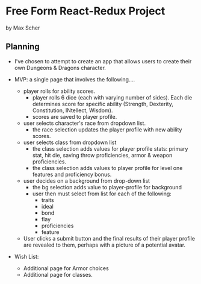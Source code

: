 # Free Form React-Redux Project
by Max Scher

## Planning
* I've chosen to attempt to create an app that allows users to create their own Dungeons & Dragons character.

* MVP: a single page that involves the following....
  * player rolls for ability scores.
    * player rolls 6 dice (each with varying number of sides). Each die determines score for specific ability (Strength, Dexterity, Constitution, INtellect, Wisdom).
    * scores are saved to player profile.
  * user selects character's race from dropdown list.
    * the race selection updates the player profile with new ability scores.
  * user selects class from dropdown list
    * the class selection adds values for player profile stats: primary stat, hit die, saving throw proficiencies, armor & weapon proficiencies.
    * the class selection adds values to player profile for level one features and proficiency bonus.
  * user decides on a background from drop-down list
    * the bg selection adds value to player-profile for background
    * user then must select from list for each of the following:
      * traits
      * ideal
      * bond
      * flay
      * proficiencies
      * feature
  * User clicks a submit button and the final results of their player profile are revealed to them, perhaps with a picture of a potential avatar.

* Wish List:
  * Additional page for Armor choices
  * Additional page for classes.
